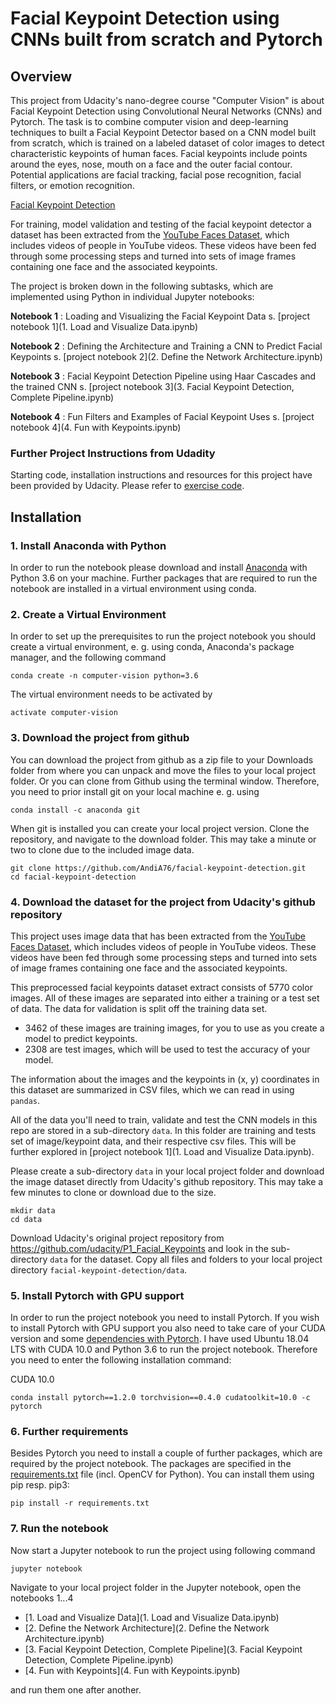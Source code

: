 # Facial Keypoint Detection using CNNs built from scratch and Pytorch

## Overview

This project from Udacity's nano-degree course "Computer Vision" is about Facial Keypoint Detection using Convolutional Neural Networks (CNNs) and Pytorch. The task is to combine computer vision and deep-learning techniques to built a Facial Keypoint Detector based on a CNN model built from scratch, which is trained on a labeled dataset of color images to detect characteristic keypoints of human faces. Facial keypoints include points around the eyes, nose, mouth on a face and the outer facial contour. Potential applications are facial tracking, facial pose recognition, facial filters, or emotion recognition. 

[Facial Keypoint Detection](images/key_pts_example.png)

For training, model validation and testing of the facial keypoint detector a dataset has been extracted from the [YouTube Faces Dataset](https://www.cs.tau.ac.il/~wolf/ytfaces/), which includes videos of people in YouTube videos. These videos have been fed through some processing steps and turned into sets of image frames containing one face and the associated keypoints.

The project is broken down in the following subtasks, which are implemented using Python in individual Jupyter notebooks:

__Notebook 1__ : Loading and Visualizing the Facial Keypoint Data s. [project notebook 1](1. Load and Visualize Data.ipynb)  

__Notebook 2__ : Defining the Architecture and Training a CNN to Predict Facial Keypoints s. [project notebook 2](2. Define the Network Architecture.ipynb)  

__Notebook 3__ : Facial Keypoint Detection Pipeline using Haar Cascades and the trained CNN s. [project notebook 3](3. Facial Keypoint Detection, Complete Pipeline.ipynb)  

__Notebook 4__ : Fun Filters and Examples of Facial Keypoint Uses s. [project notebook 4](4. Fun with Keypoints.ipynb)  


### Further Project Instructions from Udadity

Starting code, installation instructions and resources for this project have been provided by Udacity. Please refer to  [exercise code](https://github.com/udacity/CVND_Exercises).


## Installation

### 1. Install Anaconda with Python

In order to run the notebook please download and install [Anaconda](https://docs.anaconda.com/anaconda/install/) with Python 3.6 on your machine. Further packages that are required to run the notebook are installed in a virtual environment using conda.


### 2. Create a Virtual Environment

In order to set up the prerequisites to run the project notebook you should create a virtual environment, e. g. using conda, Anaconda's package manager, and the following command

```
conda create -n computer-vision python=3.6
```

The virtual environment needs to be activated by

```
activate computer-vision
```


### 3. Download the project from github

You can download the project from github as a zip file to your Downloads folder from where you can unpack and move the files to your local project folder. Or you can clone from Github using the terminal window. Therefore, you need to prior install git on your local machine e. g. using

```
conda install -c anaconda git
```

When git is installed you can create your local project version. Clone the repository, and navigate to the download folder. This may take a minute or two to clone due to the included image data.

```
git clone https://github.com/AndiA76/facial-keypoint-detection.git
cd facial-keypoint-detection
```

### 4. Download the dataset for the project from Udacity's github repository

This project uses image data that has been extracted from the [YouTube Faces Dataset](https://www.cs.tau.ac.il/~wolf/ytfaces/), which includes videos of people in YouTube videos. These videos have been fed through some processing steps and turned into sets of image frames containing one face and the associated keypoints.

This preprocessed facial keypoints dataset extract consists of 5770 color images. All of these images are separated into either a training or a test set of data. The data for validation is split off the training data set. 

* 3462 of these images are training images, for you to use as you create a model to predict keypoints.
* 2308 are test images, which will be used to test the accuracy of your model.

The information about the images and the keypoints in (x, y) coordinates in this dataset are summarized in CSV files, which we can read in using `pandas`. 

All of the data you'll need to train, validate and test the CNN models in this repo are stored in a sub-directory `data`. In this folder are training and tests set of image/keypoint data, and their respective csv files. This will be further explored in [project notebook 1](1. Load and Visualize Data.ipynb).

Please create a sub-directory `data` in your local project folder and download the image dataset directly from Udacity's github repository. This may take a few minutes to clone or download due to the size.

```
mkdir data
cd data
```
Download Udacity's original project repository from https://github.com/udacity/P1_Facial_Keypoints and look in the sub-directory `data` for the dataset. Copy all files and folders to your local project directory `facial-keypoint-detection/data`.


### 5. Install Pytorch with GPU support

In order to run the project notebook you need to install Pytorch. If you wish to install Pytorch with GPU support you also need to take care of your CUDA version and some [dependencies with Pytorch](https://pytorch.org/get-started/previous-versions/). I have used Ubuntu 18.04 LTS with CUDA 10.0 and Python 3.6 to run the project notebook. Therefore you need to enter the following installation command:

CUDA 10.0
```
conda install pytorch==1.2.0 torchvision==0.4.0 cudatoolkit=10.0 -c pytorch
```

### 6. Further requirements 

Besides Pytorch you need to install a couple of further packages, which are required by the project notebook. The packages are specified in the [requirements.txt](requirements.txt) file (incl. OpenCV for Python). You can install them using pip resp. pip3:

```
pip install -r requirements.txt
```


### 7. Run the notebook

Now start a Jupyter notebook to run the project using following command

```
jupyter notebook
```

Navigate to your local project folder in the Jupyter notebook, open the notebooks 1...4

* [1. Load and Visualize Data](1. Load and Visualize Data.ipynb)  
* [2. Define the Network Architecture](2. Define the Network Architecture.ipynb)  
* [3. Facial Keypoint Detection, Complete Pipeline](3. Facial Keypoint Detection, Complete Pipeline.ipynb)  
* [4. Fun with Keypoints](4. Fun with Keypoints.ipynb)  

and run them one after another.
